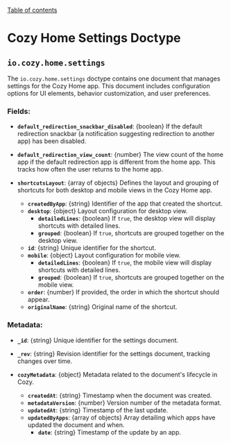 [Table of contents](README.md#table-of-contents)

# Cozy Home Settings Doctype

## `io.cozy.home.settings`

The `io.cozy.home.settings` doctype contains one document that manages settings for the Cozy Home app. This document includes configuration options for UI elements, behavior customization, and user preferences.

### Fields:

- **`default_redirection_snackbar_disabled`**: {boolean} If the default redirection snackbar (a notification suggesting redirection to another app) has been disabled.
  
- **`default_redirection_view_count`**: {number} The view count of the home app if the default redirection app is different from the home app. This tracks how often the user returns to the home app.

- **`shortcutsLayout`**: {array of objects} Defines the layout and grouping of shortcuts for both desktop and mobile views in the Cozy Home app.
  - **`createdByApp`**: {string} Identifier of the app that created the shortcut.
  - **`desktop`**: {object} Layout configuration for desktop view.
    - **`detailedLines`**: {boolean} If `true`, the desktop view will display shortcuts with detailed lines.
    - **`grouped`**: {boolean} If `true`, shortcuts are grouped together on the desktop view.
  - **`id`**: {string} Unique identifier for the shortcut.
  - **`mobile`**: {object} Layout configuration for mobile view.
    - **`detailedLines`**: {boolean} If `true`, the mobile view will display shortcuts with detailed lines.
    - **`grouped`**: {boolean} If `true`, shortcuts are grouped together on the mobile view.
  - **`order`**: {number} If provided, the order in which the shortcut should appear.
  - **`originalName`**: {string} Original name of the shortcut.

### Metadata:

- **`_id`**: {string} Unique identifier for the settings document.
  
- **`_rev`**: {string} Revision identifier for the settings document, tracking changes over time.

- **`cozyMetadata`**: {object} Metadata related to the document's lifecycle in Cozy.
  - **`createdAt`**: {string} Timestamp when the document was created.
  - **`metadataVersion`**: {number} Version number of the metadata format.
  - **`updatedAt`**: {string} Timestamp of the last update.
  - **`updatedByApps`**: {array of objects} Array detailing which apps have updated the document and when.
    - **`date`**: {string} Timestamp of the update by an app.
